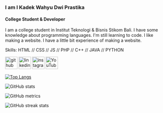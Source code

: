### I am I Kadek Wahyu Dwi Prastika
#### College Student & Developer
I am a college student in Institut Teknologi & Bisnis Stikom Bali. I have some knowledge about programming languages. I'm still learning to code. I like making a website. I have a little bit experience of making a website.

Skills: HTML // CSS // JS // PHP // C++ // JAVA // PYTHON



[<img src='https://cdn.jsdelivr.net/npm/simple-icons@3.0.1/icons/github.svg' alt='github' height='40'>](https://github.com/wahyudwiprstka)  [<img src='https://cdn.jsdelivr.net/npm/simple-icons@3.0.1/icons/linkedin.svg' alt='linkedin' height='40'>](https://www.linkedin.com/in/i-kadek-wahyu-dwi-prastika-497313236/)  [<img src='https://cdn.jsdelivr.net/npm/simple-icons@3.0.1/icons/instagram.svg' alt='instagram' height='40'>](https://www.instagram.com/wahyudwiprastika/)  [<img src='https://cdn.jsdelivr.net/npm/simple-icons@3.0.1/icons/youtube.svg' alt='YouTube' height='40'>](https://www.youtube.com/WahyuDwiPrastika)  

[![Top Langs](https://github-readme-stats.vercel.app/api/top-langs/?username=wahyudwiprstka)](https://github.com/anuraghazra/github-readme-stats)

![GitHub stats](https://github-readme-stats.vercel.app/api?username=wahyudwiprstka&show_icons=true)  

![GitHub metrics](https://metrics.lecoq.io/wahyudwiprstka)  

![GitHub streak stats](https://github-readme-streak-stats.herokuapp.com/?user=wahyudwiprstka)  

